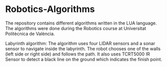 # Robotics-Algorithms
The repository contains different algorithms written in the LUA language. The algorithms were done during the Robotics course at Universitat Politècnica de València.

Labyrinth algorithm:
The algorithm uses four LIDAR sensors and a sonar sensor to navigate inside the labyrinth. The robot chooses one of the walls (left side or right side) and follows the path. It also uses TCRT5000 IR Sensor to detect a black line on the ground which indicates the finish point.
